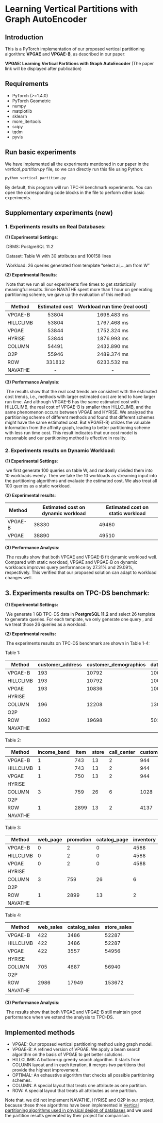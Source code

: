 # Learning Vertical Partitions with Graph AutoEncoder

## Introduction

This is a PyTorch implementation of our proposed vertical partitioning algorithm: **VPGAE** and **VPGAE-B**, as described in our paper:

**VPGAE: Learning Vertical Partitions with Graph AutoEncoder** (The paper link will be displayed after publication)

## Requirements

- PyTorch (>=1.4.0)
- PyTorch Geometric
- numpy
- matplotlib
- sklearn
- more_itertools
- scipy
- tqdm
- pyvis

## Run basic experiments

We have implemented all the experiments mentioned in our paper in the *vertical_partition.py* file, so we can directly run this file using Python:

```python
python vertical_partition.py
```

By default, this program will run TPC-H benchmark experiments. You can open the corresponding code blocks in the file to perform other basic experiments.

## **Supplementary experiments (new)**

### 1.  Experiments results on Real Databases:

**(1) Experimental Settings**: 

​	DBMS: PostgreSQL 11.2

​	Dataset: Table W with 30 attributes and 100158 lines

​	Workload: 26 queries generated from template “select ai,...,am from W”

**(2) Experimental Results**:

​	Note that we run all our experiments five times to get statistically meaningful results. Since NAVATHE spent more than 1 hour on generating partitioning scheme, we gave up the evaluation of this method:

| Method    | Estimated cost | Workload run time (real cost) |
| --------- | :------------: | :---------------------------: |
| VPGAE-B   |     53804      |          1698.483 ms          |
| HILLCLIMB |     53804      |          1767.468 ms          |
| VPGAE     |     53844      |          1752.324 ms          |
| HYRISE    |     53844      |          1876.993 ms          |
| COLUMN    |     54491      |          2432.890 ms          |
| O2P       |     55946      |          2489.374 ms          |
| ROW       |     331812     |          6233.532 ms          |
| NAVATHE   |     **-**      |             **-**             |

**(3) Performance Analysis**: 

​	The results show that the real cost trends are consistent with the estimated cost trends, i.e., methods with larger estimated cost are tend to have larger run time. And although VPGAE-B has the same estimated cost with HILLCLIMB, the real cost of VPGAE-B is smaller than HILLCLIMB, and the same phenomenon occurs between VPGAE and HYRISE. We analyzed the partitioning scheme of different methods and found that different schemes might have the same estimated cost. But VPGAE(-B) utilizes the valuable information from the affinity graph, leading to better partitioning scheme with less run time cost. This result indicates that our cost model is reasonable and our partitioning method is effective in reality. 

### 2.  Experiments results on Dynamic Workload:

**(1) Experimental Settings**: 

​	we first generate 100 queries on table W, and randomly divided them into 10 workloads evenly. Then we take the 10 workloads as streaming input into the partitioning algorithms and evaluate the estimated cost. We also treat all 100 queries as a static workload.

**(2) Experimental results**:

| Method  | Estimated cost on dynamic workload | Estimated cost on static workload |
| ------- | ---------------------------------- | --------------------------------- |
| VPGAE-B | 38330                              | 49480                             |
| VPGAE   | 38890                              | 49510                             |

**(3) Performance Analysis:** 

​	The results show that both VPGAE and VPGAE-B fit dynamic workload well. Compared with static workload, VPGAE and VPGAE-B on dynamic workloads improves query performance by 27.31% and 29.09%, respectively. This verified that our proposed solution can adapt to workload changes well.

## 3.  Experiments results on TPC-DS benchmark:

**(1) Experimental Settings:**

​	We generate 1 GB TPC-DS data in **PostgreSQL 11.2** and select 26 template to generate queries. For each template, we only generate one query , and we treat those 26 queries as a workload.

**(2)  Experimental results:**

​	The experiments results on TPC-DS benchmark are shown in Table 1-4:

Table 1:

| Method    | customer_address | customer_demographics | date_dim | warehouse | ship_mode | time_dim | reason |
| --------- | ---------------- | --------------------- | -------- | --------- | --------- | -------- | ------ |
| VPGAE-B   | 193              | 10792                 | 1007     | 2         | 2         | 43       | 1      |
| HILLCLIMB | 193              | 10792                 | 1007     | 2         | 2         | 43       | 1      |
| VPGAE     | 193              | 10836                 | 1007     | 2         | 2         | 43       | 1      |
| HYRISE    |                  |                       |          |           |           |          |        |
| COLUMN    | 196              | 12208                 | 1300     | 4         | 4         | 68       | 2      |
| O2P       |                  |                       |          |           |           |          |        |
| ROW       | 1092             | 19698                 | 5014     | 2         | 2         | 226      | 1      |
| NAVATHE   |                  |                       |          |           |           |          |        |

Table 2:

| Method    | income_band | item | store | call_center | customer | web_site | store_returns | household_demographics |
| --------- | ----------- | ---- | ----- | ----------- | -------- | -------- | ------------- | ---------------------- |
| VPGAE-B   | 1           | 743  | 13    | 2           | 944      | 1        | 198           | 35                     |
| HILLCLIMB | 1           | 743  | 13    | 2           | 944      | 1        | 198           | 35                     |
| VPGAE     | 1           | 750  | 13    | 2           | 944      | 1        | 198           | 35                     |
| HYRISE    |             |      |       |             |          |          |               |                        |
| COLUMN    | 3           | 759  | 26    | 6           | 1028     | 2        | 285           | 44                     |
| O2P       |             |      |       |             |          |          |               |                        |
| ROW       | 1           | 2899 | 13    | 2           | 4137     | 1        | 1432          | 49                     |
| NAVATHE   |             |      |       |             |          |          |               |                        |

Table 3:

| Method    | web_page | promotion | catalog_page | inventory | catalog_returns | web_returns |
| --------- | -------- | --------- | ------------ | --------- | --------------- | ----------- |
| VPGAE-B   | 0        | 2         | 0            | 4588      | 78              | 0           |
| HILLCLIMB | 0        | 2         | 0            | 4588      | 78              | 0           |
| VPGAE     | 0        | 2         | 0            | 4588      | 78              | 0           |
| HYRISE    |          |           |              |           |                 |             |
| COLUMN    | 3        | 759       | 26           | 6         | 1028            | 2           |
| O2P       |          |           |              |           |                 |             |
| ROW       | 1        | 2899      | 13           | 2         | 4137            | 1           |
| NAVATHE   |          |           |              |           |                 |             |

Table 4:

| Method    | web_sales | catalog_sales | store_sales |
| --------- | --------- | ------------- | ----------- |
| VPGAE-B   | 422       | 3486          | 52287       |
| HILLCLIMB | 422       | 3486          | 52287       |
| VPGAE     | 422       | 3557          | 54956       |
| HYRISE    |           |               |             |
| COLUMN    | 705       | 4687          | 56940       |
| O2P       |           |               |             |
| ROW       | 2986      | 17949         | 153672      |
| NAVATHE   |           |               |             |

**(3) Performance Analysis:**

​	The results show that both VPGAE and VPGAE-B still maintain good performance when we extend the analysis to TPC-DS.

## Implemented methods

- VPGAE: Our proposed vertical partitioning method using graph model.
- VPGAE-B: A refined version of VPGAE.  We apply a beam search algorithm on the basis of VPGAE to get better solutions.
- HILLCLIMB: A bottom-up greedy search algorithm. It starts from COLUMN layout and in each iteration, it merges two partitions that provide the highest improvement.
- OPTIMAL: An exhaustive algorithm that checks all possible partitioning schemes.
- COLUMN: A special layout that treats one attribute as one partition.
- ROW: A special layout that treats all attributes as one partition. 

Note that, we did not implement NAVATHE, HYRISE and O2P in our project, because these three algorithms have been implemented in [Vertical partitioning algorithms used in physical design of databases](https://github.com/palatinuse/database-vertical-partitioning) and we used the partition results generated by their project for comparison.
